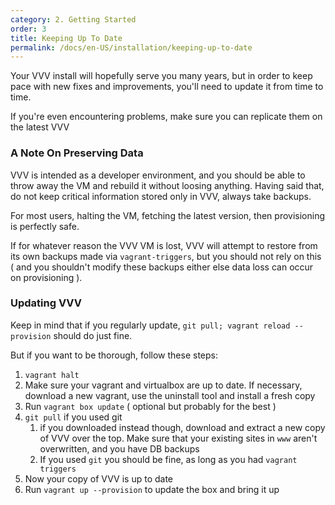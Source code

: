 ```yaml
---
category: 2. Getting Started
order: 3
title: Keeping Up To Date
permalink: /docs/en-US/installation/keeping-up-to-date
---
```


Your VVV install will hopefully serve you many years, but in order to keep pace with new fixes and improvements, you'll need to update it from time to time.

If you're even encountering problems, make sure you can replicate them on the latest VVV

### A Note On Preserving Data

VVV is intended as a developer environment, and you should be able to throw away the VM and rebuild it without loosing anything. Having said that, do not keep critical information stored only in VVV, always take backups.

For most users, halting the VM, fetching the latest version, then provisioning is perfectly safe.

If for whatever reason the VVV VM is lost, VVV will attempt to restore from its own backups made via `vagrant-triggers`, but you should not rely on this ( and you shouldn't modify these backups either else data loss can occur on provisioning ).

### Updating VVV

Keep in mind that if you regularly update, `git pull; vagrant reload --provision` should do just fine.

But if you want to be thorough, follow these steps:

 1. `vagrant halt`
 2. Make sure your vagrant and virtualbox are up to date. If necessary, download a new vagrant, use the uninstall tool and install a fresh copy
 3. Run `vagrant box update` ( optional but probably for the best )
 4. `git pull` if you used git
    1.  if you downloaded instead though, download and extract a new copy of VVV over the top. Make sure that your existing sites in `www` aren't overwritten, and you have DB backups
    2. If you used `git` you should be fine, as long as you had `vagrant triggers`
 5. Now your copy of VVV is up to date
 6. Run `vagrant up --provision` to update the box and bring it up

